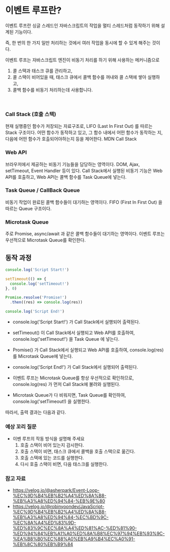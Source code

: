 # 이벤트 루프란?

이벤트 루프란 싱글 스레드인 자바스크립트의 작업을 멀티 스레드처럼 동작하기 위해 설계된 기능이다.

즉, 한 번의 한 가지 일만 처리하는 것에서 여러 작업을 동시에 할 수 있게 해주는 것이다.

이벤트 루프는 자바스크립트 엔진이 비동기 처리를 하기 위해 사용하는 메커니즘으로
1) 콜 스택과 태스크 큐를 관리하고,
2) 콜 스택이 비어있을 때, 태스크 큐에서 콜백 함수를 꺼내와 콜 스택에 쌓아 실행하고,
3) 콜백 함수를 비동기 처리하는데 사용합니다.

<br/>

### Call Stack (호출 스택)
현재 실행중인 함수가 저장되는 자료구조로, LIFO (Last In First Out) 를 따르는 Stack 구조이다.
어떤 함수가 동작하고 있고, 그 함수 내에서 어떤 함수가 동작하는 지, 다음에 어떤 함수가 호출되어야하는지 등을 제어한다.
MDN Call Stack

### Web API
브라우저에서 제공하는 비동기 기능들을 담당하는 영역이다.
DOM, Ajax, setTimeout, Event Handler 등이 있다.
Call Stack에서 실행된 비동기 기능은 Web API를 호출하고, Web API는 콜백 함수를 Task Queue에 넣는다.

### Task Queue / CallBack Queue
비동기 작업이 완료된 콜백 함수들이 대기하는 영역이다.
FIFO (First In First Out) 을 따르는 Queue 구조이다.

### Microtask Queue
주로 Promise, async/await 과 같은 콜백 함수들이 대기하는 영역이다.
이벤트 루프는 우선적으로 Microtask Queue를 확인한다.


## 동작 과정

```js
console.log('Script Start!')

setTimeout(() => {
  console.log('setTimeout!')
}, 0)

Promise.resolve('Promise!')
  .then((res) => console.log(res))

console.log('Script End!')
```
- console.log('Script Start!') 가 Call Stack에서 실행되어 출력된다.

- setTimeout() 이 Call Stack에서 실행되고 Web API를 호출하여,
console.log('setTimeout!') 을 Task Queue 에 넣는다.

- Promise() 가 Call Stack에서 실행되고 Web API를 호출하여,
console.log(res) 를 Microtask Queue에 넣는다.

- console.log('Script End!') 가 Call Stack에서 실행되어 출력된다.

- 이벤트 루프는 Microtask Queue를 항상 우선적으로 확인하므로,
console.log(res) 가 먼저 Call Stack에 불려와 실행된다.

- Microtask Queue가 다 비워지면, Task Queue를 확인하여,
console.log('setTimeout!) 을 실행한다.

따라서, 출력 결과는 다음과 같다.

### 예상 꼬리 질문
* 이벤 루프의 작동 방식을 설명해 주세요
    1. 호출 스택이 비어 있는지 감시한다.
    2. 호출 스택이 비면, 태스크 큐에서 콜백을 호출 스택으로 옮긴다.
    3. 호출 스택에 있는 코드를 실행한다.
    4. 다시 호출 스택이 비면, 다음 태스크를 실행한다.

### 참고 자료
* https://velog.io/@asherpark/Event-Loop-%EC%9D%B4%EB%B2%A4%ED%8A%B8-%EB%A3%A8%ED%94%84-%EB%9E%80
* https://velog.io/@robinyoondev/JavaScript-%EC%9D%B4%EB%B2%A4%ED%8A%B8-%EB%A3%A8%ED%94%84-%EC%BD%9C-%EC%8A%A4%ED%83%9D-%ED%83%9C%EC%8A%A4%ED%81%AC-%ED%81%90-%ED%94%84%EB%A1%A0%ED%8A%B8%EC%97%94%EB%93%9C-%EA%B8%B0%EC%88%A0%EB%A9%B4%EC%A0%91-%EB%8C%80%EB%B9%84